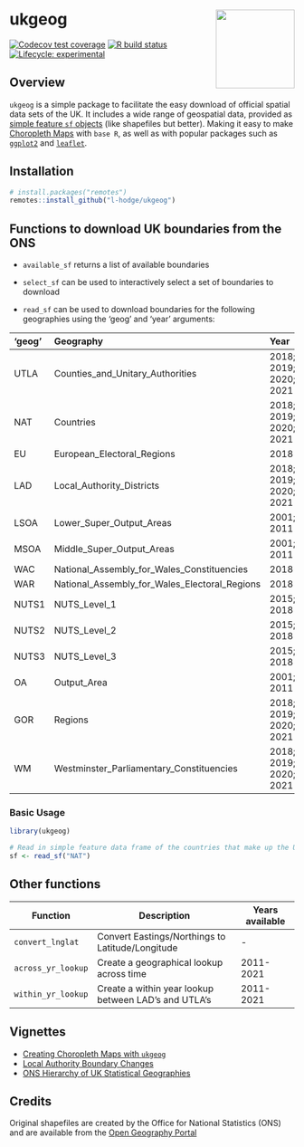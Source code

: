 
<!-- README.md is generated from README.Rmd. Please edit that file -->

# ukgeog <a href='https://l-hodge.github.io/ukgeog/'><img src="man/figures/ukgeog_logo.png" align="right" height="139" style="height: 139px">

<!-- badges: start -->

[![Codecov test
coverage](https://codecov.io/gh/l-hodge/ukgeog/branch/master/graph/badge.svg)](https://codecov.io/gh/l-hodge/ukgeog?branch=master)
[![R build
status](https://github.com/l-hodge/ukgeog/workflows/R-CMD-check/badge.svg)](https://github.com/l-hodge/ukgeog/actions)
[![Lifecycle:
experimental](https://img.shields.io/badge/lifecycle-experimental-orange.svg)](https://www.tidyverse.org/lifecycle/#experimental)
<!-- badges: end -->

## Overview

`ukgeog` is a simple package to facilitate the easy download of official
spatial data sets of the UK. It includes a wide range of geospatial
data, provided as [simple feature `sf`
objects](https://r-spatial.github.io/sf/articles/sf1.html) (like
shapefiles but better). Making it easy to make [Choropleth
Maps](https://en.wikipedia.org/wiki/Choropleth_map) with `base R`, as
well as with popular packages such as
[`ggplot2`](https://ggplot2.tidyverse.org/) and
[`leaflet`](https://rstudio.github.io/leaflet/).

## Installation

``` r
# install.packages("remotes")
remotes::install_github("l-hodge/ukgeog")
```

## Functions to download UK boundaries from the ONS

-   `available_sf` returns a list of available boundaries

-   `select_sf` can be used to interactively select a set of boundaries
    to download

-   `read_sf` can be used to download boundaries for the following
    geographies using the ‘geog’ and ‘year’ arguments:

| ‘geog’ | Geography                                     | Year                   |
|:-------|:----------------------------------------------|:-----------------------|
| UTLA   | Counties_and_Unitary_Authorities              | 2018; 2019; 2020; 2021 |
| NAT    | Countries                                     | 2018; 2019; 2020; 2021 |
| EU     | European_Electoral_Regions                    | 2018                   |
| LAD    | Local_Authority_Districts                     | 2018; 2019; 2020; 2021 |
| LSOA   | Lower_Super_Output_Areas                      | 2001; 2011             |
| MSOA   | Middle_Super_Output_Areas                     | 2001; 2011             |
| WAC    | National_Assembly_for_Wales_Constituencies    | 2018                   |
| WAR    | National_Assembly_for_Wales_Electoral_Regions | 2018                   |
| NUTS1  | NUTS_Level_1                                  | 2015; 2018             |
| NUTS2  | NUTS_Level_2                                  | 2015; 2018             |
| NUTS3  | NUTS_Level_3                                  | 2015; 2018             |
| OA     | Output_Area                                   | 2001; 2011             |
| GOR    | Regions                                       | 2018; 2019; 2020; 2021 |
| WM     | Westminster_Parliamentary_Constituencies      | 2018; 2019; 2020; 2021 |

### Basic Usage

``` r
library(ukgeog)

# Read in simple feature data frame of the countries that make up the UK 
sf <- read_sf("NAT")
```

## Other functions

| Function           | Description                                          | Years available |
|--------------------|------------------------------------------------------|-----------------|
| `convert_lnglat`   | Convert Eastings/Northings to Latitude/Longitude     | \-              |
| `across_yr_lookup` | Create a geographical lookup across time             | 2011-2021       |
| `within_yr_lookup` | Create a within year lookup between LAD’s and UTLA’s | 2011-2021       |

## Vignettes

-   [Creating Choropleth Maps with
    `ukgeog`](https://l-hodge.github.io/ukgeog/articles/maps.html)
-   [Local Authority Boundary
    Changes](https://l-hodge.github.io/ukgeog/articles/boundary-changes.html)
-   [ONS Hierarchy of UK Statistical
    Geographies](https://l-hodge.github.io/ukgeog/articles/ons-hierarchy.html)

## Credits

Original shapefiles are created by the Office for National Statistics
(ONS) and are available from the [Open Geography
Portal](http://geoportal.statistics.gov.uk/)
